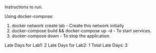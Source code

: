 Instructions to run.

Using docker-compose:
1. docker network create lab - Create this network initially
2. docker-compose build && docker-compose up -d - To start services.
3. docker-compose down - To stop the application.

Late Days for Lab1: 2
Late Days for Lab2: 1
Total Late Days: 3
